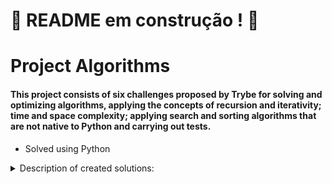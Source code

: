 # :construction: README em construção ! :construction:

# Project Algorithms

#### This project consists of six challenges proposed by Trybe for solving and optimizing algorithms, applying the concepts of recursion and iterativity; time and space complexity; applying search and sorting algorithms that are not native to Python and carrying out tests.

* Solved using Python

<details>
<summary>Description of created solutions:</summary>
<br>
  
| Function | Description | Location |
| ----------- | ----------- | ----------- |
| `study_schedule`   | Returns number of students online at the times informed in array of tuples as `permanence_period` compared to the time informed as `target_time` | `challenges/challenge_study_schedule.py` |
| `is_palindrome_recursive`   | Returns... | `challenges/challenge_palindromes_recursive.py` |
| `is_anagram`   | Returns... | `challenges/challenge_anagrams.py` |
| `find_duplicate`   | - | `challenges/challenge_find_the_duplicate.py` |
| `is_palindrome_iterative`   | - | `challenges/challenge_palindromes_interative.py` |

</details>

<!---
### Instructions
* To run the repository locally, clone the project and use the following commands to initialize Docker:
  
  ```
  docker-compose up -d // start application with docker
  docker attach one_for_all
  npm install // install dependencies
  docker-compose down // stop application
  ```
-->


<!---
### Tasks

  | Task     | Description |
  | ----------- | ----------- |
  | 1   | Creation of data base |
  | 2   | Query that displays the 'songs', 'artists' and 'albums' columns with their respective quantities |
  | 3   | Query that displays the column of 'user' names with number of songs listened and total number of minutes played |
  | 4   | Query containing the name of 'user' and their condition regarding reproducing music tracks in 2021 (active or inactive) |
  | 5   | Query containing the two songs most played by users |
  | 6   | Query containing users' minimum, maximum, average and total billings of all available plans |
  | 7   | Query containing the names of 'artists', 'albums' and number of 'followers' of played music by user |
  | 8   | Query containing the information of a specific artist about written albums, with columns 'artist' and 'albums' |
  | 9   | - |
  | 10  | - |
  | 11  | - |
-->
